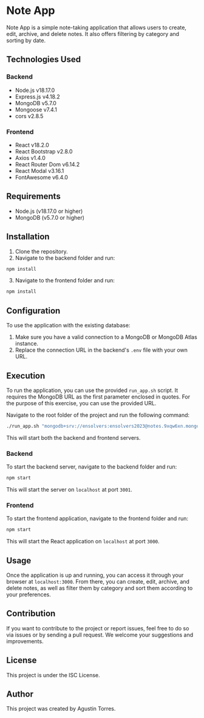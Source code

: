 # Note App

Note App is a simple note-taking application that allows users to create, edit, archive, and delete notes. It also offers filtering by category and sorting by date.

## Technologies Used

### Backend

- Node.js v18.17.0
- Express.js v4.18.2
- MongoDB v5.7.0
- Mongoose v7.4.1
- cors v2.8.5

### Frontend

- React v18.2.0
- React Bootstrap v2.8.0
- Axios v1.4.0
- React Router Dom v6.14.2
- React Modal v3.16.1
- FontAwesome v6.4.0

## Requirements

- Node.js (v18.17.0 or higher)
- MongoDB (v5.7.0 or higher)

## Installation

1. Clone the repository.
2. Navigate to the backend folder and run:

```bash
npm install
```

3. Navigate to the frontend folder and run:

```bash
npm install
```

## Configuration

To use the application with the existing database:

1. Make sure you have a valid connection to a MongoDB or MongoDB Atlas instance.
2. Replace the connection URL in the backend's `.env` file with your own URL.

## Execution

To run the application, you can use the provided `run_app.sh` script. It requires the MongoDB URL as the first parameter enclosed in quotes. For the purpose of this exercise, you can use the provided URL.

Navigate to the root folder of the project and run the following command:

```bash
./run_app.sh "mongodb+srv://ensolvers:ensolvers2023@notes.9xqw6xn.mongodb.net/?retryWrites=true&w=majority"
```

This will start both the backend and frontend servers.

### Backend

To start the backend server, navigate to the backend folder and run:

```bash
npm start
```

This will start the server on `localhost` at port `3001`.

### Frontend

To start the frontend application, navigate to the frontend folder and run:

```bash
npm start
```

This will start the React application on `localhost` at port `3000`.

## Usage

Once the application is up and running, you can access it through your browser at `localhost:3000`. From there, you can create, edit, archive, and delete notes, as well as filter them by category and sort them according to your preferences.

## Contribution

If you want to contribute to the project or report issues, feel free to do so via issues or by sending a pull request. We welcome your suggestions and improvements.

## License

This project is under the ISC License.

## Author

This project was created by Agustin Torres.
